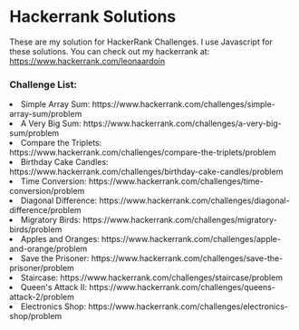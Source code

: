 <h1>Hackerrank Solutions</h1>

These are my solution for HackerRank Challenges. I use Javascript for these solutions. You can check out my hackerrank at:
https://www.hackerrank.com/leonaardoin

<h3>Challenge List:</h3>
<li>Simple Array Sum: https://www.hackerrank.com/challenges/simple-array-sum/problem</li>
<li>A Very Big Sum: https://www.hackerrank.com/challenges/a-very-big-sum/problem</li>
<li>Compare the Triplets: https://www.hackerrank.com/challenges/compare-the-triplets/problem</li>
<li>Birthday Cake Candles: https://www.hackerrank.com/challenges/birthday-cake-candles/problem</li>
<li>Time Conversion: https://www.hackerrank.com/challenges/time-conversion/problem</li>
<li>Diagonal Difference: https://www.hackerrank.com/challenges/diagonal-difference/problem</li>
<li>Migratory Birds: https://www.hackerrank.com/challenges/migratory-birds/problem </li>
<li>Apples and Oranges: https://www.hackerrank.com/challenges/apple-and-orange/problem</li>
<li>Save the Prisoner: https://www.hackerrank.com/challenges/save-the-prisoner/problem </li>
<li>Staircase: https://www.hackerrank.com/challenges/staircase/problem </li>
<li>Queen's Attack II: https://www.hackerrank.com/challenges/queens-attack-2/problem </li>
<li>Electronics Shop: https://www.hackerrank.com/challenges/electronics-shop/problem</li>

